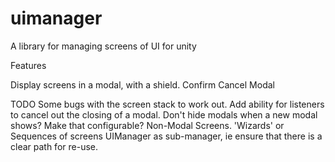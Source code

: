 # uimanager
A library for managing screens of UI for unity


Features

Display screens in a modal, with a shield.
Confirm Cancel Modal

TODO
Some bugs with the screen stack to work out.
Add ability for listeners to cancel out the closing of a modal.
Don't hide modals when a new modal shows? Make that configurable?
Non-Modal Screens.
'Wizards' or Sequences of screens
UIManager as sub-manager, ie ensure that there is a clear path for re-use.
